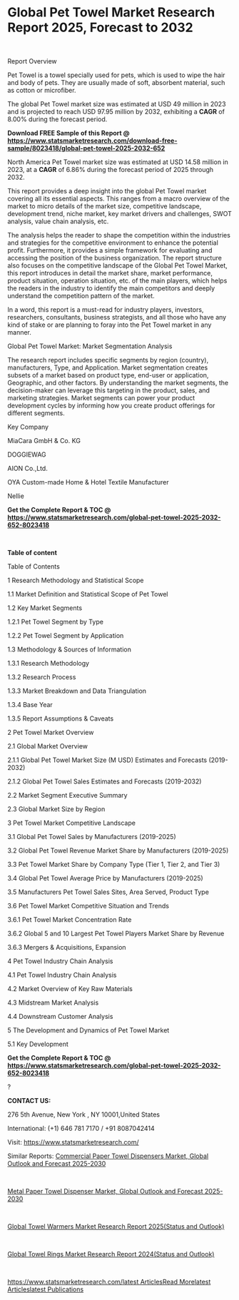 <h1>Global Pet Towel Market Research Report 2025, Forecast to 2032</h1><br/><p>Report Overview</p>
 
 
 
 <p>Pet Towel is a towel specially used for pets, which is used to wipe the hair and body of pets. They are usually made of soft, absorbent material, such as cotton or microfiber.</p>
 
 
 
 <p>The global Pet Towel market size was estimated at USD 49 million in 2023 and is projected to reach USD 97.95 million by 2032, exhibiting a <strong>CAGR</strong> of 8.00% during the forecast period.</p>
 
 
 
 <p><strong>Download FREE Sample of this Report @ <a href="https://www.statsmarketresearch.com/download-free-sample/8023418/global-pet-towel-2025-2032-652">https://www.statsmarketresearch.com/download-free-sample/8023418/global-pet-towel-2025-2032-652</a></strong></p>
 
 
 
 <p>North America Pet Towel market size was estimated at USD 14.58 million in 2023, at a <strong>CAGR</strong> of 6.86% during the forecast period of 2025 through 2032.</p>
 
 
 
 <p>This report provides a deep insight into the global Pet Towel market covering all its essential aspects. This ranges from a macro overview of the market to micro details of the market size, competitive landscape, development trend, niche market, key market drivers and challenges, SWOT analysis, value chain analysis, etc.</p>
 
 
 
 <p>The analysis helps the reader to shape the competition within the industries and strategies for the competitive environment to enhance the potential profit. Furthermore, it provides a simple framework for evaluating and accessing the position of the business organization. The report structure also focuses on the competitive landscape of the Global Pet Towel Market, this report introduces in detail the market share, market performance, product situation, operation situation, etc. of the main players, which helps the readers in the industry to identify the main competitors and deeply understand the competition pattern of the market.</p>
 
 
 
 <p>In a word, this report is a must-read for industry players, investors, researchers, consultants, business strategists, and all those who have any kind of stake or are planning to foray into the Pet Towel market in any manner.</p>
 
 
 
 <p>Global Pet Towel Market: Market Segmentation Analysis</p>
 
 
 
 <p>The research report includes specific segments by region (country), manufacturers, Type, and Application. Market segmentation creates subsets of a market based on product type, end-user or application, Geographic, and other factors. By understanding the market segments, the decision-maker can leverage this targeting in the product, sales, and marketing strategies. Market segments can power your product development cycles by informing how you create product offerings for different segments.</p>
 
 
 
 <p>Key Company</p>
 
 
 
 <p>MiaCara GmbH & Co. KG</p>
 
 
 
 <p>DOGGIEWAG</p>
 
 
 
 <p>AION Co.,Ltd.</p>
 
 
 
 <p>OYA Custom-made Home & Hotel Textile Manufacturer</p>
 
 
 
 <p>Nellie</p>
 
 
 
 <div><b>Get the Complete Report & TOC @ <a href="https://www.statsmarketresearch.com/global-pet-towel-2025-2032-652-8023418">https://www.statsmarketresearch.com/global-pet-towel-2025-2032-652-8023418</a></b></div>
 
 
 
 <p><br />
 
 <b>Table of content</b></p>
 
 
 
 <p>Table of Contents<br />
 
 1 Research Methodology and Statistical Scope<br />
 
 1.1 Market Definition and Statistical Scope of Pet Towel<br />
 
 1.2 Key Market Segments<br />
 
 1.2.1 Pet Towel Segment by Type<br />
 
 1.2.2 Pet Towel Segment by Application<br />
 
 1.3 Methodology & Sources of Information<br />
 
 1.3.1 Research Methodology<br />
 
 1.3.2 Research Process<br />
 
 1.3.3 Market Breakdown and Data Triangulation<br />
 
 1.3.4 Base Year<br />
 
 1.3.5 Report Assumptions & Caveats<br />
 
 2 Pet Towel Market Overview<br />
 
 2.1 Global Market Overview<br />
 
 2.1.1 Global Pet Towel Market Size (M USD) Estimates and Forecasts (2019-2032)<br />
 
 2.1.2 Global Pet Towel Sales Estimates and Forecasts (2019-2032)<br />
 
 2.2 Market Segment Executive Summary<br />
 
 2.3 Global Market Size by Region<br />
 
 3 Pet Towel Market Competitive Landscape<br />
 
 3.1 Global Pet Towel Sales by Manufacturers (2019-2025)<br />
 
 3.2 Global Pet Towel Revenue Market Share by Manufacturers (2019-2025)<br />
 
 3.3 Pet Towel Market Share by Company Type (Tier 1, Tier 2, and Tier 3)<br />
 
 3.4 Global Pet Towel Average Price by Manufacturers (2019-2025)<br />
 
 3.5 Manufacturers Pet Towel Sales Sites, Area Served, Product Type<br />
 
 3.6 Pet Towel Market Competitive Situation and Trends<br />
 
 3.6.1 Pet Towel Market Concentration Rate<br />
 
 3.6.2 Global 5 and 10 Largest Pet Towel Players Market Share by Revenue<br />
 
 3.6.3 Mergers & Acquisitions, Expansion<br />
 
 4 Pet Towel Industry Chain Analysis<br />
 
 4.1 Pet Towel Industry Chain Analysis<br />
 
 4.2 Market Overview of Key Raw Materials<br />
 
 4.3 Midstream Market Analysis<br />
 
 4.4 Downstream Customer Analysis<br />
 
 5 The Development and Dynamics of Pet Towel Market<br />
 
 5.1 Key Development</p>
 
 
 
 <div><b>Get the Complete Report & TOC @ <a href="https://www.statsmarketresearch.com/global-pet-towel-2025-2032-652-8023418">https://www.statsmarketresearch.com/global-pet-towel-2025-2032-652-8023418</a></b></div>
 
 
 
 <p>? </p>
 
 
 
 <p><b>CONTACT US:</b><br />
 
 276 5th Avenue, New York , NY 10001,United States<br />
 
 International: (+1) 646 781 7170 / +91 8087042414<br />
 
 Visit: <a href="https://www.statsmarketresearch.com/">https://www.statsmarketresearch.com/</a><br />
 
 Similar Reports: <a href="https://www.statsmarketresearch.com/global-pet-towel-2025-2032-652-8023418">Commercial Paper Towel Dispensers Market, Global Outlook and Forecast 2025-2030</a><br />
 
 <br />
 
 <a href="https://www.statsmarketresearch.com/global-pet-towel-2025-2032-652-8023418">Metal Paper Towel Dispenser Market, Global Outlook and Forecast 2025-2030</a><br />
 
 <br />
 
 <a href="https://www.statsmarketresearch.com/global-pet-towel-2025-2032-652-8023418">Global Towel Warmers Market Research Report 2025(Status and Outlook)</a><br />
 
 <br />
 
 <a href="https://www.statsmarketresearch.com/global-pet-towel-2025-2032-652-8023418">Global Towel Rings Market Research Report 2024(Status and Outlook)</a><br />
 
 <br />
 
 <a href="https://gyeongbokgung.com">https://www.statsmarketresearch.com/</a><a href="https://hallyeomaritime.com">latest Articles</a><a href="https://jingwansa.com">Read More</a><a href="https://nguoiviet.jp/">latest Articles</a><a href="https://www.intelmarketresearch.com/">latest Publications</a></p>